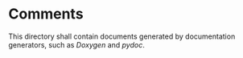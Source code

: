#	Comments

This directory shall contain documents generated by documentation
	generators, such as *Doxygen* and *pydoc*.




